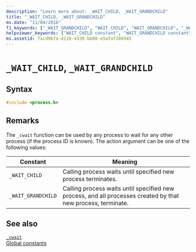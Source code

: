 ```yaml
---
description: "Learn more about: _WAIT_CHILD, _WAIT_GRANDCHILD"
title: "_WAIT_CHILD, _WAIT_GRANDCHILD"
ms.date: "11/04/2016"
f1_keywords: ["_WAIT_GRANDCHILD", "WAIT_CHILD", "WAIT_GRANDCHILD", "_WAIT_CHILD"]
helpviewer_keywords: ["WAIT_CHILD constant", "WAIT_GRANDCHILD constant", "_WAIT_CHILD constant", "_WAIT_GRANDCHILD constant"]
ms.assetid: 7acd96fa-d118-4339-bb00-e5afaf286945
---
```

# `_WAIT_CHILD`, `_WAIT_GRANDCHILD`

## Syntax

```C
#include <process.h>
```

## Remarks

The `_cwait` function can be used by any process to wait for any other process (if the process ID is known). The action argument can be one of the following values:

| Constant | Meaning |
|---|---|
| `_WAIT_CHILD` | Calling process waits until specified new process terminates. |
| `_WAIT_GRANDCHILD` | Calling process waits until specified new process, and all processes created by that new process, terminate. |

## See also

[`_cwait`](./reference/cwait.md)\
[Global constants](./global-constants.md)
